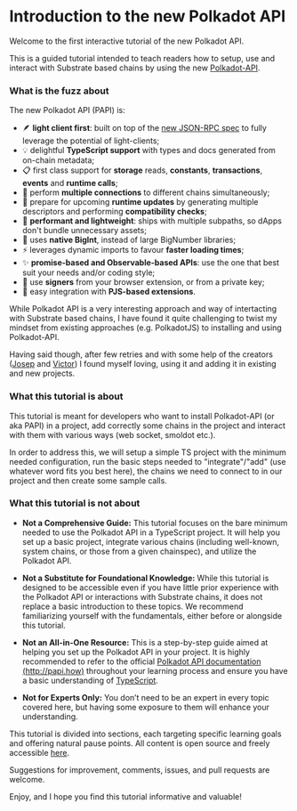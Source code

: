 # Introduction to the new Polkadot API

Welcome to the first interactive tutorial of the new Polkadot API.

This is a guided tutorial intended to teach readers how to setup, use and interact with Substrate based chains by using the new [Polkadot-API](https://github.com/polkadot-api/polkadot-api).

### What is the fuzz about

The new Polkadot API (PAPI) is:

- 🪶 **light client first**: built on top of the [new JSON-RPC spec](https://paritytech.github.io/json-rpc-interface-spec/) to fully leverage the potential of light-clients;
- 💡 delightful **TypeScript support** with types and docs generated from on-chain metadata;
- 📋 first class support for **storage** reads, **constants**, **transactions**, **events** and **runtime calls**;
- 🔗 perform **multiple connections** to different chains simultaneously;
- 🔄 prepare for upcoming **runtime updates** by generating multiple descriptors and performing **compatibility checks**;
- 🚀 **performant and lightweight**: ships with multiple subpaths, so dApps don't bundle unnecessary assets;
- 🔢 uses **native BigInt**, instead of large BigNumber libraries;
- ⚡ leverages dynamic imports to favour **faster loading times**;
- ✨ **promise-based and Observable-based APIs**: use the one that best suit your needs and/or coding style;
- 🔑 use **signers** from your browser extension, or from a private key;
- 🧩 easy integration with **PJS-based extensions**.

While Polkadot API is a very interesting approach and way of intertacting with Substrate based chains, I have found it quite challenging to twist my mindset from existing approaches (e.g. PolkadotJS) to installing and using Polkadot-API.

Having said though, after few retries and with some help of the creators ([Josep](https://github.com/josepot) and [Victor](https://github.com/voliva)) I found myself loving, using it and adding it in existing and new projects.

### What this tutorial is about

This tutorial is meant for developers who want to install Polkadot-API (or aka PAPI) in a project, add correctly some chains in the project and interact with them with various ways (web socket, smoldot etc.).

In order to address this, we will setup a simple TS project with the minimum needed configuration, run the basic steps needed to "integrate"/"add" (use whatever word fits you best here), the chains we need to connect to in our project and then create some sample calls.

### What this tutorial is **not** about

- **Not a Comprehensive Guide:** This tutorial focuses on the bare minimum needed to use the Polkadot API in a TypeScript project. It will help you set up a basic project, integrate various chains (including well-known, system chains, or those from a given chainspec), and utilize the Polkadot API.

- **Not a Substitute for Foundational Knowledge:** While this tutorial is designed to be accessible even if you have little prior experience with the Polkadot API or interactions with Substrate chains, it does not replace a basic introduction to these topics. We recommend familiarizing yourself with the fundamentals, either before or alongside this tutorial.

- **Not an All-in-One Resource:** This is a step-by-step guide aimed at helping you set up the Polkadot API in your project. It is highly recommended to refer to the official [Polkadot API documentation (http://papi.how)](http://papi.how) throughout your learning process and ensure you have a basic understanding of [TypeScript](https://www.typescriptlang.org/).

- **Not for Experts Only:** You don’t need to be an expert in every topic covered here, but having some exposure to them will enhance your understanding.

This tutorial is divided into sections, each targeting specific learning goals and offering natural pause points. All content is open source and freely accessible [here](https://github.com/wirednkod/papi-intro-tutorial).

Suggestions for improvement, comments, issues, and pull requests are welcome.

Enjoy, and I hope you find this tutorial informative and valuable!
